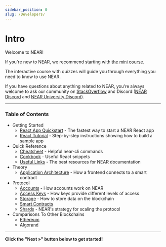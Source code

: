 ```yaml
---
sidebar_position: 0
slug: /Developers/
---
```


# Intro

Welcome to NEAR!

If you're new to NEAR, we recommend starting with [the mini course](https://near.academy/ 'This link will be updated once the new mini course exists').

The interactive course with quizzes will guide you through everything you need to know to use NEAR.

If you have questions about anything related to NEAR, you're always welcome to ask our community on [StackOverflow](https://stackoverflow.com/questions/tagged/nearprotocol) and Discord ([NEAR Discord](https://near.chat/) and [NEAR University Discord](https://discord.gg/k4pxafjMWA)).

---

### Table of Contents

- Getting Started
  - [React App Quickstart](/Developers/Getting%20Started/React%20App%20Quickstart) - The fastest way to start a NEAR React app
  - [React Tutorial](/Developers/Getting%20Started/React%20Tutorial) - Step-by-step instructions showing how to build a sample app
- Quick Reference
  - [Cheatsheet](/Developers/Quick%20Reference/Cheatsheet) - Helpful near-cli commands
  - [Cookbook](/Developers/Quick%20Reference/Cookbook) - Useful React snippets
  - [Useful Links](/Developers/Quick%20Reference/Useful%20Links) - The best resources for NEAR documentation
- Theory
  - [Application Architecture](/Developers/Theory/Application%20Architecture) - How a frontend connects to a smart contract
- Protocol
  - [Accounts](/Developers/Protocol/Accounts) - How accounts work on NEAR
  - [Access Keys](/Developers/Protocol/Access%20Keys) - How keys provide different levels of access
  - [Storage](/Developers/Protocol/Storage) - How to store data on the blockchain
  - [Smart Contracts](/Developers/Protocol/Smart%20Contracts)
  - [Shards](/Developers/Protocol/Shards) - NEAR's strategy for scaling the protocol
- Comparisons To Other Blockchains
  - [Ethereum](/Developers/Comparisons%20To%20Other%20Blockchains/Ethereum)
  - [Algorand](/Developers/Comparisons%20To%20Other%20Blockchains/Algorand)

---

**Click the "Next »" button below to get started!**
